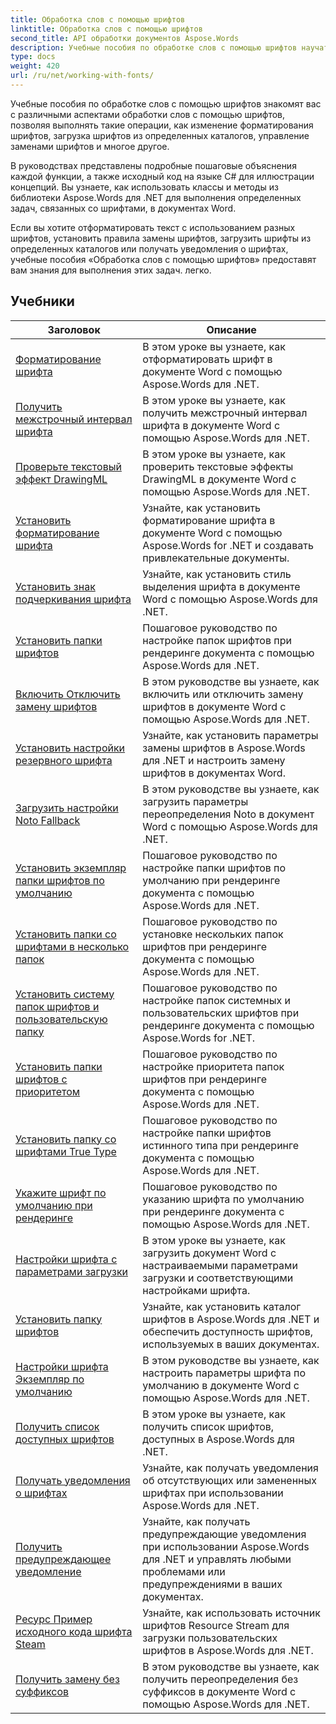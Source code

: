 ```yaml
---
title: Обработка слов с помощью шрифтов
linktitle: Обработка слов с помощью шрифтов
second_title: API обработки документов Aspose.Words
description: Учебные пособия по обработке слов с помощью шрифтов научат вас работать со шрифтами в Word с помощью Aspose.Words для .NET. Форматирование, замены, уведомления и многое другое.
type: docs
weight: 420
url: /ru/net/working-with-fonts/
---
```


Учебные пособия по обработке слов с помощью шрифтов знакомят вас с различными аспектами обработки слов с помощью шрифтов, позволяя выполнять такие операции, как изменение форматирования шрифтов, загрузка шрифтов из определенных каталогов, управление заменами шрифтов и многое другое.

В руководствах представлены подробные пошаговые объяснения каждой функции, а также исходный код на языке C# для иллюстрации концепций. Вы узнаете, как использовать классы и методы из библиотеки Aspose.Words для .NET для выполнения определенных задач, связанных со шрифтами, в документах Word.

Если вы хотите отформатировать текст с использованием разных шрифтов, установить правила замены шрифтов, загрузить шрифты из определенных каталогов или получать уведомления о шрифтах, учебные пособия «Обработка слов с помощью шрифтов» предоставят вам знания для выполнения этих задач. легко.

 ## Учебники
| Заголовок | Описание |
| --- | --- |
| [Форматирование шрифта](./font-formatting/) | В этом уроке вы узнаете, как отформатировать шрифт в документе Word с помощью Aspose.Words для .NET. |
| [Получить межстрочный интервал шрифта](./get-font-line-spacing/) | В этом уроке вы узнаете, как получить межстрочный интервал шрифта в документе Word с помощью Aspose.Words для .NET. |
| [Проверьте текстовый эффект DrawingML](./check-drawingml-text-effect/) | В этом уроке вы узнаете, как проверить текстовые эффекты DrawingML в документе Word с помощью Aspose.Words для .NET. |
| [Установить форматирование шрифта](./set-font-formatting/) | Узнайте, как установить форматирование шрифта в документе Word с помощью Aspose.Words for .NET и создавать привлекательные документы. |
| [Установить знак подчеркивания шрифта](./set-font-emphasis-mark/) | Узнайте, как установить стиль выделения шрифта в документе Word с помощью Aspose.Words для .NET. |
| [Установить папки шрифтов](./set-fonts-folders/) | Пошаговое руководство по настройке папок шрифтов при рендеринге документа с помощью Aspose.Words для .NET. |
| [Включить Отключить замену шрифтов](./enable-disable-font-substitution/) | В этом руководстве вы узнаете, как включить или отключить замену шрифтов в документе Word с помощью Aspose.Words для .NET. |
| [Установить настройки резервного шрифта](./set-font-fallback-settings/) | Узнайте, как установить параметры замены шрифтов в Aspose.Words для .NET и настроить замену шрифтов в документах Word. |
| [Загрузить настройки Noto Fallback](./load-noto-fallback-settings/) | В этом руководстве вы узнаете, как загрузить параметры переопределения Noto в документ Word с помощью Aspose.Words для .NET. |
| [Установить экземпляр папки шрифтов по умолчанию](./set-fonts-folders-default-instance/) | Пошаговое руководство по настройке папки шрифтов по умолчанию при рендеринге документа с помощью Aspose.Words для .NET. |
| [Установить папки со шрифтами в несколько папок](./set-fonts-folders-multiple-folders/) | Пошаговое руководство по установке нескольких папок шрифтов при рендеринге документа с помощью Aspose.Words для .NET. |
| [Установить систему папок шрифтов и пользовательскую папку](./set-fonts-folders-system-and-custom-folder/) | Пошаговое руководство по настройке папок системных и пользовательских шрифтов при рендеринге документа с помощью Aspose.Words for .NET. |
| [Установить папки шрифтов с приоритетом](./set-fonts-folders-with-priority/) | Пошаговое руководство по настройке приоритета папок шрифтов при рендеринге документа с помощью Aspose.Words для .NET. |
| [Установить папку со шрифтами True Type](./set-true-type-fonts-folder/) | Пошаговое руководство по настройке папки шрифтов истинного типа при рендеринге документа с помощью Aspose.Words для .NET. |
| [Укажите шрифт по умолчанию при рендеринге](./specify-default-font-when-rendering/) | Пошаговое руководство по указанию шрифта по умолчанию при рендеринге документа с помощью Aspose.Words для .NET. |
| [Настройки шрифта с параметрами загрузки](./font-settings-with-load-options/) | В этом уроке вы узнаете, как загрузить документ Word с настраиваемыми параметрами загрузки и соответствующими настройками шрифта.|
| [Установить папку шрифтов](./set-fonts-folder/) | Узнайте, как установить каталог шрифтов в Aspose.Words для .NET и обеспечить доступность шрифтов, используемых в ваших документах. |
| [Настройки шрифта Экземпляр по умолчанию](./font-settings-default-instance/) | В этом руководстве вы узнаете, как настроить параметры шрифта по умолчанию в документе Word с помощью Aspose.Words для .NET. |
| [Получить список доступных шрифтов](./get-list-of-available-fonts/) | В этом уроке вы узнаете, как получить список шрифтов, доступных в Aspose.Words для .NET. |
| [Получать уведомления о шрифтах](./receive-notifications-of-fonts/) | Узнайте, как получать уведомления об отсутствующих или замененных шрифтах при использовании Aspose.Words для .NET. |
| [Получить предупреждающее уведомление](./receive-warning-notification/) | Узнайте, как получать предупреждающие уведомления при использовании Aspose.Words для .NET и управлять любыми проблемами или предупреждениями в ваших документах. |
| [Ресурс Пример исходного кода шрифта Steam](./resource-steam-font-source-example/) | Узнайте, как использовать источник шрифтов Resource Stream для загрузки пользовательских шрифтов в Aspose.Words для .NET. |
| [Получить замену без суффиксов](./get-substitution-without-suffixes/) | В этом руководстве вы узнаете, как получить переопределения без суффиксов в документе Word с помощью Aspose.Words для .NET. |